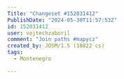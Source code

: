 ```yaml
---
Title: "Changeset #152031412"
PublishDate: "2024-05-30T11:57:53Z"
id: 152031412
user: vojtechzaboril
comment: "Join paths #mapycz"
created_by: JOSM/1.5 (18822 cs)
tags:
  - Montenegro

---
```

